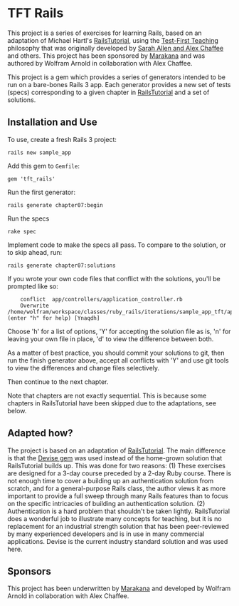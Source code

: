 TFT Rails
=========

This project is a series of exercises for learning Rails, based on an adaptation of Michael Hartl's [RailsTutorial],
using the [Test-First Teaching][tft] philosophy that was originally developed by [Sarah Allen and Alex Chaffee](tft_preso) and others.
This project has been sponsored by [Marakana] and was authored by Wolfram Arnold in collaboration with Alex Chaffee.

This project is a gem which provides a series of generators intended to be run on a bare-bones Rails 3 app. Each
generator provides a new set of tests (specs) corresponding to a given chapter in [RailsTutorial] and a set of
solutions.

Installation and Use
--------------------

To use, create a fresh Rails 3 project:

    rails new sample_app

Add this gem to `Gemfile`:

    gem 'tft_rails'

Run the first generator:

    rails generate chapter07:begin

Run the specs

    rake spec

Implement code to make the specs all pass.  To compare to the solution, or to skip ahead, run:

    rails generate chapter07:solutions

If you wrote your own code files that conflict with the solutions, you'll be prompted like so:

        conflict  app/controllers/application_controller.rb
        Overwrite /home/wolfram/workspace/classes/ruby_rails/iterations/sample_app_tft/app/controllers/application_controller.rb? (enter "h" for help) [Ynaqdh]

Choose 'h' for a list of options, 'Y' for accepting the solution file as is, 'n' for leaving your own file in place, 'd' to view the difference between both.

As a matter of best practice, you should commit your solutions to git, then run the finish generator above, accept all conflicts with 'Y' and use git tools
to view the differences and change files selectively.

Then continue to the next chapter.

Note that chapters are not exactly sequential. This is because some chapters in RailsTutorial have been skipped due to
the adaptations, see below.

Adapted how?
------------

The project is based on an adaptation of [RailsTutorial]. The main difference is that the [Devise gem][devise] was used
instead of the home-grown solution that RailsTutorial builds up. This was done for two reasons: (1) These exercises
are designed for a 3-day course preceded by a 2-day Ruby course. There is not enough time to cover a building up an
authentication solution from scratch, and for a general-purpose Rails class, the author views it as more important
to provide a full sweep through many Rails features than to focus on the specific intricacies of building an
authentication solution. (2) Authentication is a hard problem that shouldn't be taken lightly. RailsTutorial does
a wonderful job to illustrate many concepts for teaching, but it is no replacement for an industrial strength solution
that has been peer-reviewed by many experienced developers and is in use in many commercial applications. Devise is the
current industry standard solution and was used here.

Sponsors
--------

This project has been underwritten by [Marakana] and developed by Wolfram Arnold in collaboration with Alex Chaffee.

[RailsTutorial]: http://railstutorial.org "Rails Tutorial"
[tft]: http://testfirst.org/ "Test-First Teaching"
[tft_perso]: http://www.slideshare.net/sarah.allen/test-first-teaching "TFT Presentation by Sarah Allen and Alex Chaffee"
[devise]: https://github.com/plataformatec/devise "Devise on Github"
[Marakana]: http://marakana.com "Marakana.com"
